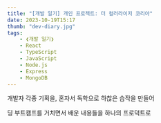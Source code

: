 ```yaml
---
title: "[개발 일기] 개인 프로젝트: 더 컬러라이저 코리아"
date: 2023-10-19T15:17
thumb: "dev-diary.jpg"
tags: 
    - ❮개발 일기❯
    - React
    - TypeScript
    - JavaScript
    - Node.js
    - Express
    - MongoDB
---
```


개발자 각종 기획을, 혼자서 독학으로 하찮은 습작을 만들어

딩 부트캠프를 거치면서 배운 내용들을 하나의 프로덕트로 

